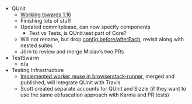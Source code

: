 - QUnit 
    - [Working towards 1.16](https://github.com/jquery/qunit/milestones/pre-2.0) 
    - Finishing lots of stuff 
    - Updated commitplease, can now specify components 
        - Test vs Tests, is QUnit.test part of Core? 
    - Will not rename, but drop [config.before/afterEach](https://github.com/jquery/qunit/issues/665), revisit along with nested suites 
    - Jörn to review and merge Mislav’s two PRs 
- TestSwarm 
    - n/a 
- Testing Infrastructure 
    - [Implemented worker reuse in browserstack-runner](https://github.com/browserstack/browserstack-runner/pull/93), merged and published, will integrate QUnit with Travis 
    - Scott created separate accounts for QUnit and Sizzle (if they want to use the same obfuscation approach with Karma and PR tests)
